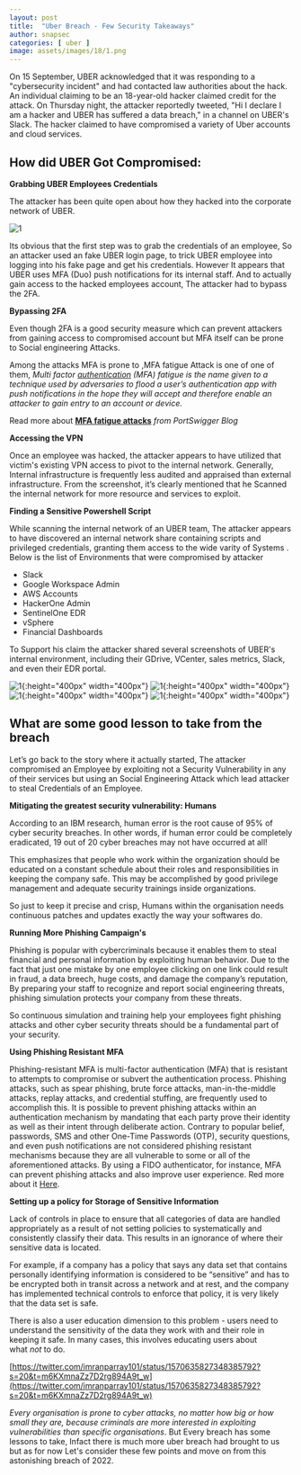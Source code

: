 ```yaml
---
layout: post
title:  "Uber Breach - Few Security Takeaways"
author: snapsec
categories: [ uber ]
image: assets/images/18/1.png
---
```



On 15 September, UBER acknowledged that it was responding to a "cybersecurity incident" and had contacted law authorities about the hack. An individual claiming to be an 18-year-old hacker claimed credit for the attack. On Thursday night, the attacker reportedly tweeted, "Hi I declare I am a hacker and UBER has suffered a data breach," in a channel on UBER's Slack. The hacker claimed to have compromised a variety of Uber accounts and cloud services.

## How did UBER Got Compromised:

**Grabbing UBER Employees Credentials**

The attacker has been quite open about how they hacked into the corporate network of UBER. 

![1](/blog/assets/images/18/2.png)

Its obvious that the first step was to grab the credentials of an employee, So an attacker used an fake UBER login page, to trick UBER employee into logging into his fake page and get his credentials. However It appears that UBER uses MFA (Duo) push notifications for its internal staff. And to actually gain access to the hacked employees account, The attacker had to bypass the 2FA.

**Bypassing 2FA**

Even though 2FA is a good security measure which can prevent attackers from gaining access to compromised account but MFA itself can be prone to Social engineering Attacks.  

Among the attacks MFA is prone to ,MFA fatigue Attack is one of one of them, *Multi factor [authentication](https://portswigger.net/daily-swig/authentication) (MFA) fatigue is the name given to a technique used by adversaries to flood a user’s authentication app with push notifications in the hope they will accept and therefore enable an attacker to gain entry to an account or device.*

Read more about **[MFA fatigue attacks](https://portswigger.net/daily-swig/mfa-fatigue-attacks-users-tricked-into-allowing-device-access-due-to-overload-of-push-notifications)** *from PortSwigger Blog*

**Accessing the VPN** 

Once an employee was hacked, the attacker appears to have utilized that victim's existing VPN access to pivot to the internal network. Generally, Internal infrastructure is frequently less audited and appraised than external infrastructure. From the screenshot, it’s clearly mentioned that he Scanned the internal network for more resource and services to exploit.

**Finding a Sensitive Powershell Script**

While scanning the internal network of an UBER team, The attacker appears to have discovered an internal network share containing scripts and privileged credentials, granting them access to the wide varity of Systems . Below is the list of Environments that were compromised by attacker

- Slack
- Google Workspace Admin
- AWS Accounts
- HackerOne Admin
- SentinelOne EDR
- vSphere
- Financial Dashboards

To Support his claim the attacker shared several screenshots of UBER's internal environment, including their GDrive, VCenter, sales metrics, Slack, and even their EDR portal.

![1](/blog/assets/images/18/3.jpeg){:height="400px" width="400px"}
![1](/blog/assets/images/18/4.jpeg){:height="400px" width="400px"}
![1](/blog/assets/images/18/5.jpeg){:height="400px" width="400px"}
![1](/blog/assets/images/18/6.jpeg){:height="400px" width="400px"}





## What are some good lesson to take from the breach

Let’s go back to the story where it actually started, The attacker compromised an Employee by exploiting not a Security Vulnerability in any of their services but using an Social Engineering Attack which lead attacker to steal Credentials of an Employee.

**Mitigating the greatest security vulnerability: Humans**

According to an IBM research, human error is the root cause of 95% of cyber security breaches. In other words, if human error could be completely eradicated, 19 out of 20 cyber breaches may not have occurred at all!

This emphasizes that people who work within the organization should be educated on a constant schedule about their roles and responsibilities in keeping the company safe. This may be accomplished by good privilege management and adequate security trainings inside organizations.

So just to keep it precise and crisp, Humans within the organisation needs continuous patches and updates exactly the way your softwares do.

**Running More Phishing Campaign's**

 

Phishing is popular with cybercriminals because it enables them to steal financial and personal information by exploiting human behavior. Due to the fact that just one mistake by one employee clicking on one link could result in fraud, a data breech, huge costs, and damage the company’s reputation, By preparing your staff to recognize and report social engineering threats, phishing simulation protects your company from these threats.

So continuous simulation and training help your employees fight phishing attacks and other cyber security threats should be a fundamental part of your security.

**Using Phishing Resistant MFA**

Phishing-resistant MFA is multi-factor authentication (MFA) that is resistant to attempts to compromise or subvert the authentication process. Phishing attacks, such as spear phishing, brute force attacks, man-in-the-middle attacks, replay attacks, and credential stuffing, are frequently used to accomplish this. It is possible to prevent phishing attacks within an authentication mechanism by mandating that each party prove their identity as well as their intent through deliberate action. Contrary to popular belief, passwords, SMS and other One-Time Passwords (OTP), security questions, and even push notifications are not considered phishing resistant mechanisms because they are all vulnerable to some or all of the aforementioned attacks. By using a FIDO authenticator, for instance, MFA can prevent phishing attacks and also improve user experience. Red more about it [Here](https://blog.hypr.com/what-is-phishing-resistant-mfa).

**Setting up a policy for Storage of Sensitive Information**

Lack of controls in place to ensure that all categories of data are handled appropriately as a result of not setting policies to systematically and consistently classify their data. This results in an ignorance of where their sensitive data is located.

For example, if a company has a policy that says any data set that contains personally identifying information is considered to be “sensitive” and has to be encrypted both in transit across a network and at rest, and the company has implemented technical controls to enforce that policy, it is very likely that the data set is safe.

There is also a user education dimension to this problem - users need to understand the sensitivity of the data they work with and their role in keeping it safe. In many cases, this involves educating users about what *not* to do.

[https://twitter.com/imranparray101/status/1570635827348385792?s=20&t=m6KXmnaZz7D2rg894A9t_w](https://twitter.com/imranparray101/status/1570635827348385792?s=20&t=m6KXmnaZz7D2rg894A9t_w)

*Every organisation is prone to cyber attacks, no matter how big or how small they are, because criminals are more interested in exploiting vulnerabilities than specific organisations*. But Every breach has some lessons to take, Infact there is much more uber breach had brought to us but as for now Let's consider these few points and move on from this astonishing breach of 2022.
